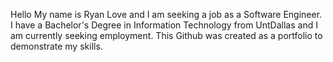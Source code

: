 Hello My name is Ryan Love and I am seeking a job as a Software Engineer.
I have a Bachelor's Degree in Information Technology from UntDallas and I am currently seeking
employment. This Github was created as a portfolio to demonstrate my skills.


